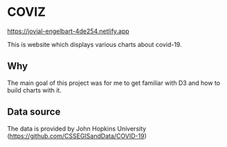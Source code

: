 # COVIZ

https://jovial-engelbart-4de254.netlify.app

This is website which displays various charts about covid-19.

## Why

The main goal of this project was for me to get familiar with D3 and how to build charts with it.

## Data source

The data is provided by John Hopkins University (https://github.com/CSSEGISandData/COVID-19)
